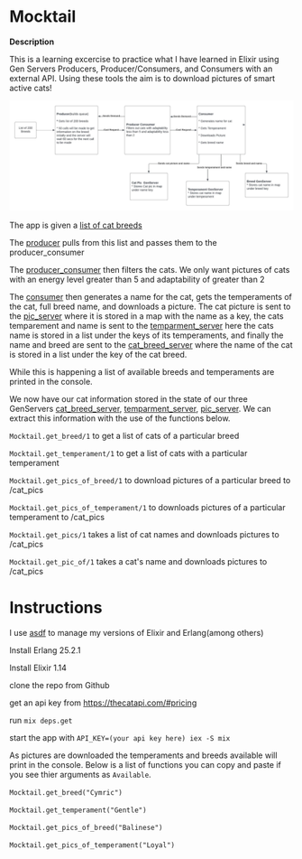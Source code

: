 # Mocktail

**Description**

This is a learning excercise to practice what I have learned in Elixir using Gen 
Servers Producers, Producer/Consumers, and Consumers
with an external API. Using these tools the aim is to download pictures of smart 
active cats!

![App Flow Chart](assets/cat_api.jpeg)

The app is given a [list of cat breeds](lib/mocktail/breed_list.ex) 

The [producer](lib/mocktail/producer.ex) pulls from this list and passes them to the 
producer_consumer

The [producer_consumer](lib/mocktail/producer_consumer.ex) then filters the cats. We 
only want pictures of cats with an energy level greater than 5 and adaptability of 
greater than 2

The [consumer](lib/mocktail/consumer.ex) then generates a name for the cat, gets the 
temperaments of the cat, full breed name, and downloads a picture. The cat picture is
sent to the [pic_server](lib/mocktail/pic_server.ex) where it is stored in a map with
the name as a key, the cats temparement and name is sent to the [temparment_server](lib/mocktail/temperament_server.ex)
here the cats name is stored in a list under the keys of its temperaments, and finally
the name and breed are sent to the [cat_breed_server](lib/mocktail/cat_breed_server.ex) 
where the name of the cat is stored in a list under the key of the cat breed.

While this is happening a list of available breeds and temperaments are printed in the
console.

We now have our cat information stored in the state of our three GenServers [cat_breed_server](lib/mocktail/cat_breed_server.ex),
[temparment_server](lib/mocktail/temperament_server.ex), [pic_server](lib/mocktail/pic_server.ex). We can extract this information with the use of the functions below.

`Mocktail.get_breed/1` to get a list of cats of a particular breed

`Mocktail.get_temperament/1` to get a list of cats with a particular temperament

`Mocktail.get_pics_of_breed/1` to download pictures of a particular breed to /cat_pics

`Mocktail.get_pics_of_temperament/1` to downloads pictures of a particular temperament 
to /cat_pics

`Mocktail.get_pics/1` takes a list of cat names and downloads pictures to /cat_pics

`Mocktail.get_pic_of/1` takes a cat's name and downloads pictures to /cat_pics

# Instructions

I use [asdf](https://asdf-vm.com/guide/getting-started.html) to manage my versions of Elixir and Erlang(among others)

Install Erlang 25.2.1

Install Elixir 1.14

clone the repo from Github

get an api key from https://thecatapi.com/#pricing

run `mix deps.get`

start the app with `API_KEY=(your api key here) iex -S mix`

As pictures are downloaded the temperaments and breeds available will print in the console.
Below is a list of functions you can copy and paste if you see thier arguments as `Available`.

`Mocktail.get_breed("Cymric")`

`Mocktail.get_temperament("Gentle")`

`Mocktail.get_pics_of_breed("Balinese")`

`Mocktail.get_pics_of_temperament("Loyal")`
